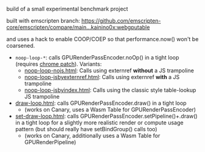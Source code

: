 build of a small experimental benchmark project

built with emscripten branch:
<https://github.com/emscripten-core/emscripten/compare/main...kainino0x:webgputable>

and uses a hack to enable COOP/COEP so that performance.now() won't be coarsened.

- `noop-loop-*`: calls GPURenderPassEncoder.noOp() in a tight loop
  (requires [chrome patch](https://chromium-review.googlesource.com/c/chromium/src/+/5202542)). Variants:
    - [noop-loop-nojs.html](noop-loop-nojs.html): Calls using externref **without** a JS trampoline
    - [noop-loop-jsbyexternref.html](noop-loop-jsbyexternref.html): Calls using externref **with** a JS trampoline
    - [noop-loop-jsbyindex.html](noop-loop-jsbyindex.html): Calls using the classic style table-lookup JS trampoline
- [draw-loop.html](draw-loop.html): calls GPURenderPassEncoder.draw() in a tight loop
    - (works on Canary, uses a Wasm Table for GPURenderPassEncoder)
- [set-draw-loop.html](set-draw-loop.html): calls GPURenderPassEncoder.setPipeline()+.draw() in a tight loop for a slightly more realistic render or compute usage pattern (but should really have setBindGroup() calls too)
    - (works on Canary, additionally uses a Wasm Table for GPURenderPipeline)
